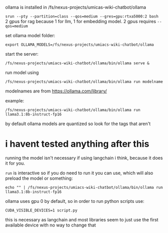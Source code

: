 ollama is installed in /fs/nexus-projects/umicas-wiki-chatbot/ollama

`srun --pty --partition=class --qos=medium --gres=gpu:rtxa5000:2 bash` \
2 gpus for rag because 1 for llm, 1 for embedding model. 2 gpus requires `--qos=medium`

set ollama model folder:
```
export OLLAMA_MODELS=/fs/nexus-projects/umiacs-wiki-chatbot/ollama
```

start the server:
```
/fs/nexus-projects/umiacs-wiki-chatbot/ollama/bin/ollama serve &
```

run model using 
```
/fs/nexus-projects/umiacs-wiki-chatbot/ollama/bin/ollama run modelname
```
modelnames are from https://ollama.com/library/

example:
```
/fs/nexus-projects/umiacs-wiki-chatbot/ollama/bin/ollama run llama3.1:8b-instruct-fp16
```

by default ollama models are quantized so look for the tags that aren't

# i havent tested anything after this

running the model isn't necessary if using langchain i think, because it does it for you.

`run` is interactive so if you do need to run it you can use, which will also preload the model or something:
```
echo "" | /fs/nexus-projects/umiacs-wiki-chatbot/ollama/bin/ollama run llama3.1:8b-instruct-fp16
```

ollama uses gpu 0 by default, so in order to run python scripts use:
```
CUDA_VISIBLE_DEVICES=1 script.py
```
this is necessary as langchain and most libraries seem to just use the first available device with no way to change that
